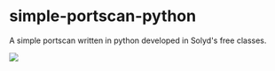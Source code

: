 # simple-portscan-python
A simple portscan written in python developed in Solyd's free classes.

<img src=”https://raw.githubusercontent.com/SlowLock/simple-portscan-python/main/example.png”>
